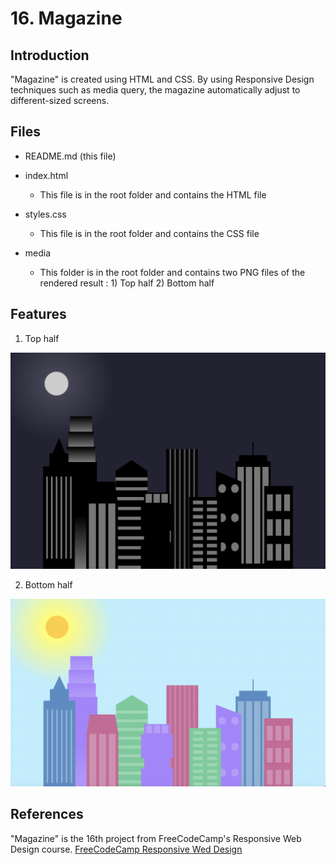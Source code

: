 # 16. Magazine

## Introduction

"Magazine" is created using HTML and CSS. By using Responsive Design techniques such as media query, the magazine automatically adjust to different-sized screens.

## Files

- README.md (this file)

- index.html

  - This file is in the root folder and contains the HTML file

- styles.css

  - This file is in the root folder and contains the CSS file

- media
  - This folder is in the root folder and contains two PNG files of the rendered result : 1) Top half 2) Bottom half

## Features

1. Top half

![Night-skyline-screenshot](https://github.com/cheesehero112/City_Skyline/raw/main/media/night-skyline-screenshot.png)

2. Bottom half

![Day-skyline-screenshot](https://github.com/cheesehero112/City_Skyline/raw/main/media/Day-skyline-screenshot.png)

## References

"Magazine" is the 16th project from FreeCodeCamp's Responsive Web Design course. [FreeCodeCamp Responsive Wed Design](https://www.freecodecamp.org/learn/2022/responsive-web-design/)
